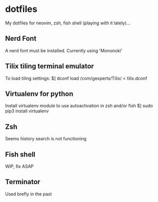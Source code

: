 # dotfiles
My dotfiles for neovim, zsh, fish shell (playing with it lately)...

## Nerd Font
A nerd font must be installed. Currently using 'Mononoki'

## Tilix tiling terminal emulator
To load tiling settings:
$] dconf load /com/gexperts/Tilix/ < tilix.dconf

## Virtualenv for python
Install virtualenv module to use autoactivation in zsh and/or fish
$] sudo pip3 install virtualenv

## Zsh
Seems history search is not functioning

## Fish shell
WIP, fix ASAP

## Terminator
Used brefly in the past
